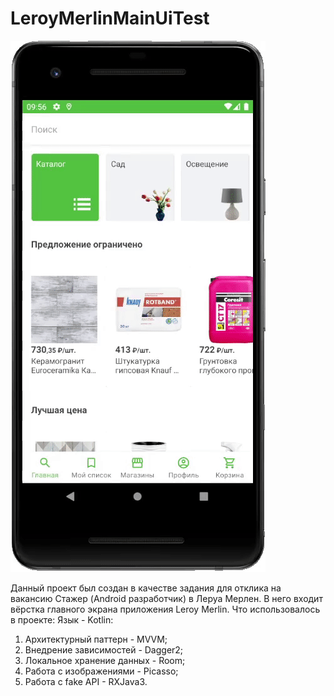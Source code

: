 # LeroyMerlinMainUiTest
![](preview.gif)

Данный проект был создан в качестве задания для отклика на вакансию Стажер (Android разработчик) в Леруа Мерлен. В него входит вёрстка главного экрана приложения Leroy Merlin.
Что использовалось в проекте:
Язык - Kotlin: 
1) Архитектурный паттерн - MVVM; 
2) Внедрение зависимостей - Dagger2;
3) Локальное хранение данных - Room;
4) Работа с изображениями - Picasso;
5) Работа с fake API - RXJava3.

